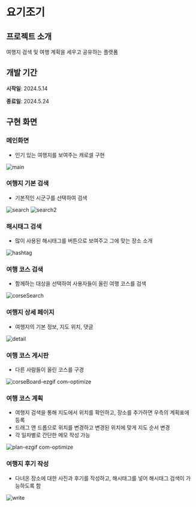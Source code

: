 # 요기조기

## **프로젝트 소개**

여행지 검색 및 여행 계획을 세우고 공유하는 플랫폼

## 개발 기간

**시작일**: 2024.5.14

**종료일**: 2024.5.24


## 구현 화면

### 메인화면

- 인기 있는 여행지를 보여주는 캐로셀 구현

![main](https://github.com/user-attachments/assets/bce7c2c1-11b2-468b-bb17-5114d27d3edb)

### 여행지 기본 검색

- 기본적인 시군구를 선택하여 검색

![search](https://github.com/user-attachments/assets/f81d0e1b-7e62-4280-af19-5ab59bc6d5c6)
![search2](https://github.com/user-attachments/assets/aad10a84-0abd-4d4b-b42c-884d9447c1cb)

### 해시태그 검색

- 많이 사용된 해시태그를 버튼으로 보여주고 그에 맞는 장소 소개

![hashtag](https://github.com/user-attachments/assets/87205367-1209-4e81-9867-916fee2c8eaf)

### 여행 코스 검색

- 함께하는 대상을 선택하여 사용자들이 올린 여행 코스를 검색

![corseSearch](https://github.com/user-attachments/assets/c7fba7a1-835c-4978-9cf7-8f14f7c5d6bd)

### 여행지 상세 페이지

- 여행지의 기본 정보, 지도 위치, 댓글
  
![detail](https://github.com/user-attachments/assets/71897d89-d053-4bb3-816c-b0cdb03a2316)

### 여행 코스 게시판

- 다른 사람들이 올린 코스를 구경

![corseBoard-ezgif com-optimize](https://github.com/user-attachments/assets/9f0d6c4b-777b-4a8d-9d06-48d9e51c4854)

### 여행 코스 계획

- 여행지 검색을 통해 지도에서 위치를 확인하고, 장소를 추가하면 우측의 계획표에 등록
- 드래그 앤 드롭으로 위치를 변경하고 변경된 위치에 맞게 지도 순서 변경
- 각 일차별로 간단한 메모 작성 가능

![plan-ezgif com-optimize](https://github.com/user-attachments/assets/66f2ae75-2721-406f-8065-36bdc5697a80)

### 여행지 후기 작성

- 다녀온 장소에 대한 사진과 후기를 작성하고, 해시태그를 넣어 해시태그 검색이 가능하도록 함

![write](https://github.com/user-attachments/assets/5bbeda89-4b20-4679-9116-c33bc589224e)

